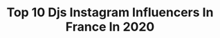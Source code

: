 ---
title: Top 10 Djs Instagram Influencers In France In 2020
description: >-
  Find top djs Instagram influencers in France in 2020. Most popular hashtags: #confinement #paris #dj #dance.
platform: Instagram
profiles:
  - username: "djkentb"
    fullname: >-
      DJ Kent
    location: "France"
    followers: 31962
    engagement: 139
    commentsToLikes: 0.033888
    id: ck5pwxyr4p5m80i11ppn8xhwj
    verified: false
    hashtags: "#goodtimes, #boys, #buggy, #lillebynight"
  - username: "miko"
    fullname: >-
      Michael de Almeida Gonçalves
    location: "France"
    followers: 47140
    engagement: 458
    commentsToLikes: 0.026813
    id: ck1394ijqjhct0i19m7oy689h
    verified: false
    hashtags: ""
  - username: "djcutkiller"
    fullname: >-
      CUT KILLER
    location: "France"
    followers: 44047
    engagement: 249
    commentsToLikes: 0.032866
    id: ck15szzbifo9h0i1919aaqb5r
    verified: true
    hashtags: "#alpesdunord, #legendaire, #unfinishedbuisness, #legend"
  - username: "calypsooverkill"
    fullname: >-
      Calypso Overkill
    location: "France"
    followers: 11464
    engagement: 400
    commentsToLikes: 0.016968
    id: ck5qdy8sfxue60i11sbwfl3op
    verified: false
    hashtags: "#magdaarcherxthemarcjacobs, #stupidlove, #topouflop, #fugly"
  - username: "hectorlangevin"
    fullname: >-
      Hector Langevin
    location: "France"
    followers: 156108
    engagement: 1157
    commentsToLikes: 0.006928
    id: ck5hs3n3ovxkt0i11fpvv5b2c
    verified: true
    hashtags: "#surlalune, #pasinograndnoel, #djs, #johnmiles"
  - username: "dj_ayane"
    fullname: >-
      DJ AYANE
    location: "France"
    followers: 10409
    engagement: 459
    commentsToLikes: 0.101411
    id: ck5bz5041qgmo0i11l6ru8zwi
    verified: false
    hashtags: "#djayane, #tbt, #mouvradio, #gang"
  - username: "martin_vitry"
    fullname: >-
      Martin Vitry
    location: "France"
    followers: 10283
    engagement: 492
    commentsToLikes: 0.032951
    id: ck5zivdongfz00i14np7arzv9
    verified: false
    hashtags: "#friends, #travel, #adventures, #wild"
  - username: "oli_971.972"
    fullname: >-
      💃🏾💃🏾Dance Dance Daanceee💃🏾
    location: "France"
    followers: 2266
    engagement: 3854
    commentsToLikes: 0.029576
    id: ck6u580s9837n0j715jvp69dc
    verified: false
    hashtags: "#wizkid, #tesumole, #green, #confinement"
  - username: "caiolas_barber"
    fullname: >-
      💈Mika Caiolas💈
    location: "France"
    followers: 53379
    engagement: 298
    commentsToLikes: 0.027054
    id: ck1363cxm4k8z0i19q3h6laiz
    verified: false
    hashtags: "#blue, #thegame, #manga, #solide"
  - username: "airmess_officiel"
    fullname: >-
      SOSIE OFFICIEL DE GIMS
    location: "France"
    followers: 311772
    engagement: 446
    commentsToLikes: 0.011368
    id: ck8syfl4skon20j78saf4sefh
    verified: false
    hashtags: "#style, #abbeville, #likescam, #ma"
---